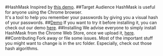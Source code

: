 #HashMask
Inspired by [this demo](http://lab.arc90.com/2009/07/09/hashmask-another-more-secure-experiment-in-password-masking/).
##Target Audience
HashMask is useful for anyone using the Chrome browser.  
It's a tool to help you remember your passwords by giving you a visual hash of your passwords.
##[Demo](http://wyantb.github.com/HashMask/options.html)
If you want to try it before installing it, you can check out our demo 
[here](http://wyantb.github.com/HashMask/options.html).
##Installing
We advise everyone to simply install HashMask from the Chrome Web Store, once we upload it, [here](#).
##Contributing
Fork away or file some issues.  Most of the important stuff you might want to change is in the src folder.
Especially, check out those hash algorithms.
